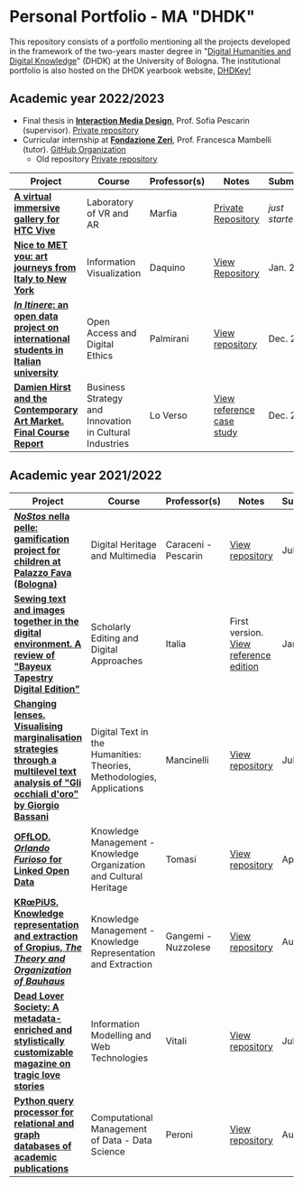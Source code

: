 # Personal Portfolio - MA "DHDK"

<!-- <img width="924" alt="introgit" src="https://user-images.githubusercontent.com/48963689/178300016-8b52857c-4bdc-4546-93b1-258749129999.png"> -->

This repository consists of a portfolio mentioning all the projects developed in the framework of the two-years master degree in "[Digital Humanities and Digital Knowledge](https://corsi.unibo.it/2cycle/DigitalHumanitiesKnowledge)" (DHDK) at the University of Bologna. The institutional portfolio is also hosted on the DHDK yearbook website, [DHDKey!](https://projects.dharc.unibo.it/dhdkey/projects?id=manuele_veggi)

## Academic year 2022/2023 

- Final thesis in **[Interaction Media Design](https://www.unibo.it/it/didattica/insegnamenti/insegnamento/2021/454470)**, Prof. Sofia Pescarin (supervisor). [Private repository](https://github.com/ManueleVeggi/dhdkThesis)
- Curricular internship at **[Fondazione Zeri](https://fondazionezeri.unibo.it/it)**, Prof. Francesca Mambelli (tutor). [GitHub Organization](https://github.com/orgs/fondazerimv/repositories)
  - Old repository [Private repository](https://github.com/ManueleVeggi/internZeri.git)


|**Project**|**Course**|**Professor(s)**|**Notes**|**Submitted**
|---|---|---|---|---|
|**[A virtual immersive gallery for HTC Vive](https://github.com/ManueleVeggi/labVrAr/blob/67de56822aa1894a6df4249e22870cd08b03ffd4/README.md)**|Laboratory of VR and AR|Marfia|[Private Repository](https://github.com/ManueleVeggi/labVrAr.git)|<i>just started</i>|
|**[Nice to MET you: art journeys from Italy to New York](https://manueleveggi.github.io/infoviz/)**|Information Visualization|Daquino|[View Repository](https://github.com/ManueleVeggi/infoviz)|Jan. 2023|
|**[<i>In Itinere</i>: an open data project on international students in Italian university](https://manueleveggi.github.io/initinere/)**|Open Access and Digital Ethics|Palmirani|[View repository](https://github.com/ManueleVeggi/initinere.git)|Dec. 2022|
|**[Damien Hirst and the Contemporary Art Market. Final Course Report](https://github.com/ManueleVeggi/dhdkPortfolio/blob/7edff85599d1c20d5f443e7151581d192ca4d9de/essay/Veggi&alBusinessReport.pdf)**|Business Strategy and Innovation in Cultural Industries|Lo Verso|[View reference case study](https://faculty-research.esmt.berlin/publication/damien-hirst-and-contemporary-art-market)|Dec. 2022|

## Academic year 2021/2022 

|**Project**|**Course**|**Professor(s)**|**Notes**|**Submitted**
|---|---|---|---|---|
|**[<i>NoStos</i> nella pelle: gamification project for children at Palazzo Fava (Bologna)](https://semafe.github.io/FAVoloso/)**|Digital Heritage and Multimedia|Caraceni - Pescarin|[View repository](https://github.com/semafe/FAVoloso.git) | Jul. 2022|
|**[Sewing text and images together in the digital environment.  A review of "Bayeux Tapestry Digital Edition"](https://github.com/ManueleVeggi/dhdkPortfolio/blob/3f1d383445e2295972e42046bf0ead568e7354bb/essay/VeggiSedaReview1.pdf)**|Scholarly Editing and Digital Approaches|Italia|First version. [View reference edition](http://www.sd-editions.com/bayeux/online/)| Jan. 2022|
|**[Changing lenses. Visualising marginalisation strategies through a multilevel text analysis of "Gli occhiali d'oro" by Giorgio Bassani](https://digimof.github.io/gbggold/)**|Digital Text in the Humanities: Theories, Methodologies, Applications|Mancinelli|[View repository](https://github.com/digiMof/gbggold.git) | Jul. 2022|
|**[OFfLOD. _Orlando Furioso_ for Linked Open Data](https://off-lod.github.io/orlando-furioso/)**|Knowledge Management - Knowledge Organization and Cultural Heritage|Tomasi|[View repository](https://github.com/off-lod/orlando-furioso.git)| Apr. 2022|
|**[KRœPiUS. Knowledge representation and extraction of Gropius, <i>The Theory and Organization of Bauhaus</i>](https://digimof.github.io/keGropius/)**|   Knowledge Management - Knowledge Representation and Extraction|Gangemi - Nuzzolese|[View repository](https://github.com/digiMof/keGropius.git)|Aug. 2022|
|**[Dead Lover Society: A metadata-enriched and stylistically customizable magazine on tragic love stories](https://deadloversociety.github.io/imwt22/)** |Information Modelling and Web Technologies|Vitali|[View repository](https://github.com/deadloversociety/imwt22.git)|Jul. 2022|
|**[Python query processor for relational and graph databases of academic publications](https://github.com/olgagolgan/v-AMOS/blob/05bfb14c8781ec90fc356ff64c31895dfc076dd8/vAMOS_notebook.ipynb)**|Computational Management of Data - Data Science|Peroni|[View repository](https://github.com/olgagolgan/v-AMOS.git)|Aug. 2022|

